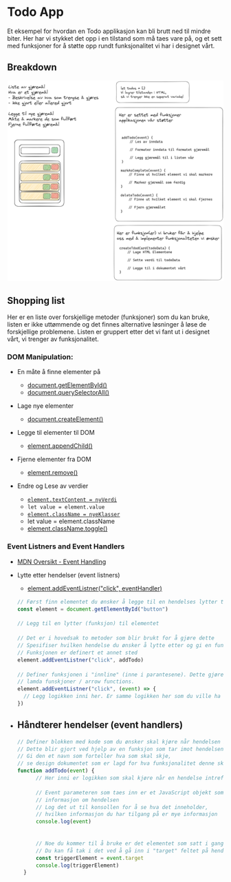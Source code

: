 # Todo App

Et eksempel for hvordan en Todo applikasjon kan bli brutt ned til mindre biter.
Her har vi stykket det opp i en tilstand som må taes vare på, og et sett med funksjoner for å støtte opp rundt funksjonalitet vi har i designet vårt.

## Breakdown

![Breakdown of the todo application](./docs/overview.png)

## Shopping list

Her er en liste over forskjellige metoder (funksjoner) som du kan bruke, listen er ikke uttømmende og det finnes alternative løsninger å løse de forskjellige problemene.
Listen er gruppert etter det vi fant ut i designet vårt, vi trenger av funksjonalitet.

### DOM Manipulation:
- En måte å finne elementer på
  - [document.getElementById()](https://developer.mozilla.org/en-US/docs/Web/API/Document/getElementById)
  - [document.querySelectorAll()](https://developer.mozilla.org/en-US/docs/Web/API/Document/querySelector)

- Lage nye elementer
  - [document.createElement()](https://developer.mozilla.org/en-US/docs/Web/API/Document/createElement)
    
- Legge til elementer til DOM
  - [element.appendChild()](https://developer.mozilla.org/en-US/docs/Web/API/Node/appendChild)

- Fjerne elementer fra DOM
  - [element.remove()](https://developer.mozilla.org/en-US/docs/Web/API/Element/remove)

- Endre og Lese av verdier
  - [`element.textContent = nyVerdi`](https://developer.mozilla.org/en-US/docs/Web/API/Node/textContent)
  - `let value = element.value`
  - [`element.className = nyeKlasser`](https://developer.mozilla.org/en-US/docs/Web/API/Element/className)
  - let value = element.className
  - [element.className.toggle()](https://developer.mozilla.org/en-US/docs/Web/API/DOMTokenList/toggle)

### Event Listners and Event Handlers

- [MDN Oversikt - Event Handling](https://developer.mozilla.org/en-US/docs/Web/Events/Event_handlers)

- Lytte etter hendelser (event listners)
  - [element.addEventListner("click", eventHandler)](https://developer.mozilla.org/en-US/docs/Web/API/EventTarget/addEventListener)
  ```js
  // Først finn elementet du ønsker å legge til en hendelses lytter til
  const element = document.getElementById("button")

  // Legg til en lytter (funksjon) til elementet

  // Det er i hovedsak to metoder som blir brukt for å gjøre dette
  // Spesifiser hvilken hendelse du ønsker å lytte etter og gi en funksjon som skal kjøre.
  // Funksjonen er definert et annet sted
  element.addEventListner("click", addTodo)

  // Definer funksjonen i "innline" (inne i parantesene). Dette gjøres ved hjelp av noe som kalles
  // lamda funskjoner / arrow functions.
  element.addEventListner("click", (event) => {
    // Legg logikken inni her. Er samme logikken her som du ville ha definert et annet sted
  })
  ```

- Håndterer hendelser (event handlers)
  -
  ```js
  // Definer blokken med kode som du ønsker skal kjøre når hendelsen intreffer
  // Dette blir gjort ved hjelp av en funksjon som tar imot hendelsen som en parameter
  // Gi den et navn som forteller hva som skal skje,
  // se design dokumentet som er lagd for hva funksjonalitet denne skal stå for
  function addTodo(event) {
        // Her inni er logikken som skal kjøre når en hendelse intreffer

        // Event parameteren som taes inn er et JavaScript objekt som inneholder
        // informasjon om hendelsen
        // Log det ut til konsollen for å se hva det inneholder,
        // hvilken informasjon du har tilgang på er mye informasjon
        console.log(event)


        // Noe du kommer til å bruke er det elementet som satt i gang hendelsen
        // Du kan få tak i det ved å gå inn i "target" feltet på hendelsen
        const triggerElement = event.target
        console.log(triggerElement)
    }
  ```